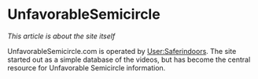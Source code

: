 # UnfavorableSemicircle

*This article is about the site itself*

UnfavorableSemicircle.com is operated by
[User:Saferindoors](User:Saferindoors "wikilink"). The site started out
as a simple database of the videos, but has become the central resource
for Unfavorable Semicircle information.

